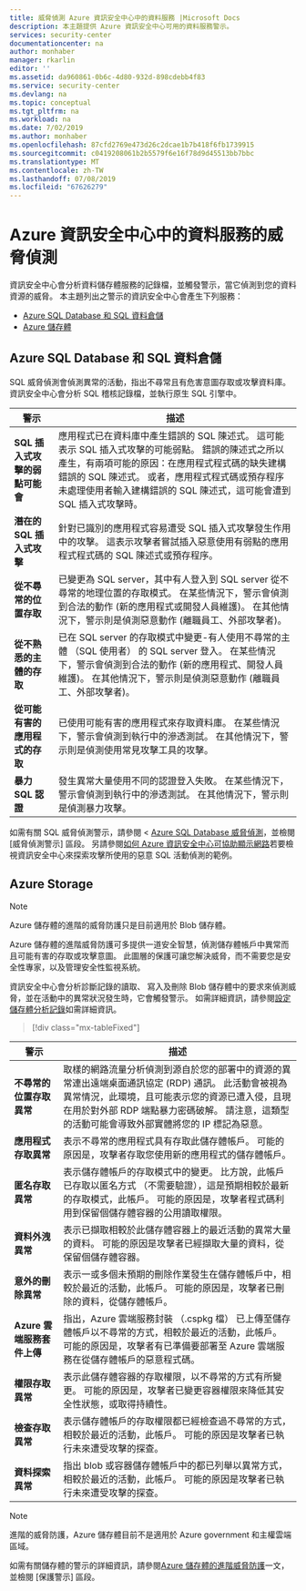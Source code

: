 ```yaml
---
title: 威脅偵測 Azure 資訊安全中心中的資料服務 |Microsoft Docs
description: 本主題提供 Azure 資訊安全中心可用的資料服務警示。
services: security-center
documentationcenter: na
author: monhaber
manager: rkarlin
editor: ''
ms.assetid: da960861-0b6c-4d80-932d-898cdebb4f83
ms.service: security-center
ms.devlang: na
ms.topic: conceptual
ms.tgt_pltfrm: na
ms.workload: na
ms.date: 7/02/2019
ms.author: monhaber
ms.openlocfilehash: 87cfd2769e473d26c2dcae1b7b418f6fb1739915
ms.sourcegitcommit: c0419208061b2b5579f6e16f78d9d45513bb7bbc
ms.translationtype: MT
ms.contentlocale: zh-TW
ms.lasthandoff: 07/08/2019
ms.locfileid: "67626279"
---
```

# <a name="threat-detection-for-data-services-in-azure-security-center"></a>Azure 資訊安全中心中的資料服務的威脅偵測

 資訊安全中心會分析資料儲存體服務的記錄檔，並觸發警示，當它偵測到您的資料資源的威脅。 本主題列出之警示的資訊安全中心會產生下列服務：

* [Azure SQL Database 和 SQL 資料倉儲](#data-sql)
* [Azure 儲存體](#azure-storage)

## Azure SQL Database 和 SQL 資料倉儲 <a name="data-sql"></a>

SQL 威脅偵測會偵測異常的活動，指出不尋常且有危害意圖存取或攻擊資料庫。 資訊安全中心會分析 SQL 稽核記錄檔，並執行原生 SQL 引擎中。

|警示|描述|
|---|---|
|**SQL 插入式攻擊的弱點可能會**|應用程式已在資料庫中產生錯誤的 SQL 陳述式。 這可能表示 SQL 插入式攻擊的可能弱點。 錯誤的陳述式之所以產生，有兩項可能的原因：在應用程式程式碼的缺失建構錯誤的 SQL 陳述式。 或者，應用程式程式碼或預存程序未處理使用者輸入建構錯誤的 SQL 陳述式，這可能會遭到 SQL 插入式攻擊時。|
|**潛在的 SQL 插入式攻擊**|針對已識別的應用程式容易遭受 SQL 插入式攻擊發生作用中的攻擊。 這表示攻擊者嘗試插入惡意使用有弱點的應用程式程式碼的 SQL 陳述式或預存程序。|
|**從不尋常的位置存取**|已變更為 SQL server，其中有人登入到 SQL server 從不尋常的地理位置的存取模式。 在某些情況下，警示會偵測到合法的動作 (新的應用程式或開發人員維護)。 在其他情況下，警示則是偵測惡意動作 (離職員工、外部攻擊者)。|
|**從不熟悉的主體的存取**|已在 SQL server 的存取模式中變更-有人使用不尋常的主體 （SQL 使用者） 的 SQL server 登入。 在某些情況下，警示會偵測到合法的動作 (新的應用程式、開發人員維護)。 在其他情況下，警示則是偵測惡意動作 (離職員工、外部攻擊者)。|
|**從可能有害的應用程式的存取**|已使用可能有害的應用程式來存取資料庫。 在某些情況下，警示會偵測到執行中的滲透測試。 在其他情況下，警示則是偵測使用常見攻擊工具的攻擊。|
|**暴力 SQL 認證**|發生異常大量使用不同的認證登入失敗。 在某些情況下，警示會偵測到執行中的滲透測試。 在其他情況下，警示則是偵測暴力攻擊。|

如需有關 SQL 威脅偵測警示，請參閱 <<c0> [ Azure SQL Database 威脅偵測](https://docs.microsoft.com/azure/sql-database/sql-database-threat-detection-overview)，並檢閱 [威脅偵測警示] 區段。 另請參閱[如何 Azure 資訊安全中心可協助顯示網路](https://azure.microsoft.com/blog/how-azure-security-center-helps-reveal-a-cyberattack/)若要檢視資訊安全中心來探索攻擊所使用的惡意 SQL 活動偵測的範例。

## Azure Storage<a name="azure-storage"></a>

>[!NOTE]
> Azure 儲存體的進階的威脅防護只是目前適用於 Blob 儲存體。 

Azure 儲存體的進階威脅防護可多提供一道安全智慧，偵測儲存體帳戶中異常而且可能有害的存取或攻擊意圖。 此圖層的保護可讓您解決威脅，而不需要您是安全性專家，以及管理安全性監視系統。

資訊安全中心會分析診斷記錄的讀取、 寫入及刪除 Blob 儲存體中的要求來偵測威脅，並在活動中的異常狀況發生時，它會觸發警示。 如需詳細資訊，請參閱[設定儲存體分析記錄](https://docs.microsoft.com/azure/storage/common/storage-monitor-storage-account#configure-logging)如需詳細資訊。

> [!div class="mx-tableFixed"]

|警示|描述|
|---|---|
|**不尋常的位置存取異常**|取樣的網路流量分析偵測到源自於您的部署中的資源的異常連出遠端桌面通訊協定 (RDP) 通訊。 此活動會被視為異常情況，此環境，且可能表示您的資源已遭入侵，且現在用於對外部 RDP 端點暴力密碼破解。 請注意，這類型的活動可能會導致外部實體將您的 IP 標記為惡意。|
|**應用程式存取異常**|表示不尋常的應用程式具有存取此儲存體帳戶。 可能的原因是，攻擊者存取您使用新的應用程式的儲存體帳戶。|
|**匿名存取異常**|表示儲存體帳戶的存取模式中的變更。 比方說，此帳戶已存取以匿名方式 （不需要驗證），這是預期相較於最新的存取模式，此帳戶。 可能的原因是，攻擊者程式碼利用到保留個儲存體容器的公用讀取權限。|
|**資料外洩異常**|表示已擷取相較於此儲存體容器上的最近活動的異常大量的資料。 可能的原因是攻擊者已經擷取大量的資料，從保留個儲存體容器。|
|**意外的刪除異常**|表示一或多個未預期的刪除作業發生在儲存體帳戶中，相較於最近的活動，此帳戶。 可能的原因是，攻擊者已刪除的資料，從儲存體帳戶。|
|**Azure 雲端服務套件上傳**|指出，Azure 雲端服務封裝 （.cspkg 檔） 已上傳至儲存體帳戶以不尋常的方式，相較於最近的活動，此帳戶。 可能的原因是，攻擊者有已準備要部署至 Azure 雲端服務在從儲存體帳戶的惡意程式碼。|
|**權限存取異常**|表示此儲存體容器的存取權限，以不尋常的方式有所變更。 可能的原因是，攻擊者已變更容器權限來降低其安全性狀態，或取得持續性。|
|**檢查存取異常**|表示儲存體帳戶的存取權限都已經檢查過不尋常的方式，相較於最近的活動，此帳戶。 可能的原因是攻擊者已執行未來遭受攻擊的探查。|
|**資料探索異常**|指出 blob 或容器儲存體帳戶中的都已列舉以異常方式，相較於最近的活動，此帳戶。 可能的原因是攻擊者已執行未來遭受攻擊的探查。|

>[!NOTE]
>進階的威脅防護，Azure 儲存體目前不是適用於 Azure government 和主權雲端區域。

如需有關儲存體的警示的詳細資訊，請參閱[Azure 儲存體的進階威脅防護](https://docs.microsoft.com/azure/storage/common/storage-advanced-threat-protection)一文，並檢閱 [保護警示] 區段。
